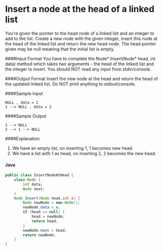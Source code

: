 # Insert a node at the head of a linked list
You’re given the pointer to the head node of a linked list and an integer to add to the list. Create a new node with the given integer, insert this node at the head of the linked list and return the new head node. The head pointer given may be null meaning that the initial list is empty.

####Input Format 
You have to complete the Node* Insert(Node* head, int data) method which takes two arguments - the head of the linked list and the integer to insert. You should NOT read any input from stdin/console.

####Output Format 
Insert the new node at the head and return the head of the updated linked list. Do NOT print anything to stdout/console.

####Sample Input
```
NULL , data = 1 
1 --> NULL , data = 2
```
####Sample Output
```
1 --> NULL
2 --> 1 --> NULL
```
####Explanation 
1. We have an empty list, on inserting 1, 1 becomes new head. 
2. We have a list with 1 as head, on inserting 2, 2 becomes the new head.
#### Java
```java
public class InsertNodeAtHead {
    class Node {
        int data;
        Node next;
    }
    Node Insert(Node head,int x) {
        Node newNode = new Node();
        newNode.data = x;
        if (head == null) {
            head = newNode;
            return head;
        }
        newNode.next = head;
        return newNode;
    }
}


```